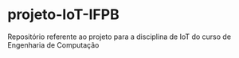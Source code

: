 # projeto-IoT-IFPB
Repositório referente ao projeto para a disciplina de IoT do curso de Engenharia de Computação
